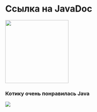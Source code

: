 <h1>Ссылка на JavaDoc</h1>
<a href="https://torgovatel.github.io/Java2022/">
  <img src="https://stepfor.top/wp-content/uploads/2014/11/pressme.gif" style="width: 200px; height: auto; left: 50px">
</a>
<h3>Котику очень понравилась Java</h3>
<img src="https://www.meme-arsenal.com/memes/bfc022933b02e19d4e2de4e66759f474.jpg">
